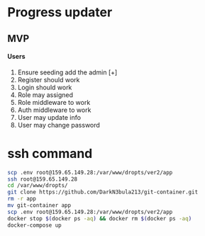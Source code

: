 
# Progress updater

## MVP 

#### Users

1. Ensure seeding add the admin [+]
2. Register should work
3. Login should work
4. Role may assigned 
5. Role middleware to work 
6. Auth middleware to work
7. User may update info
8. User may change password

# ssh command

```bash 
scp .env root@159.65.149.28:/var/www/dropts/ver2/app
ssh root@159.65.149.28
cd /var/www/dropts/
git clone https://github.com/DarkN3bula213/git-container.git
rm -r app
mv git-container app
scp .env root@159.65.149.28:/var/www/dropts/ver2/app
docker stop $(docker ps -aq) && docker rm $(docker ps -aq)
docker-compose up
```